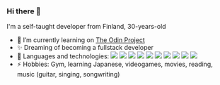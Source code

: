 ### Hi there 👋
I'm a self-taught developer from Finland, 30-years-old


- 🌱 I’m currently learning on <a href="https://www.theodinproject.com">The Odin Project</a>
- :sparkles: Dreaming of becoming a fullstack developer
- 💬 Languages and technologies: <img src="https://camo.githubusercontent.com/26a2d44d15ce047495fe82e6f07d5546a18d229326c87837ace066d930ee7385/68747470733a2f2f696d672e736869656c64732e696f2f62616467652f2d48544d4c2d3333333333333f7374796c653d666c6174266c6f676f3d48544d4c35"> <img src="https://camo.githubusercontent.com/c38a05ab57aea563f73ae6b4aad7f556faa734d4077a7b52a2081b41ce27da40/68747470733a2f2f696d672e736869656c64732e696f2f62616467652f2d4353532d3333333333333f7374796c653d666c6174266c6f676f3d43535333266c6f676f436f6c6f723d313537324236"> <img src="https://camo.githubusercontent.com/618665e976f9948c69761c2487d1b990767ca55ca9a96016bb1d9d88ca1273c5/68747470733a2f2f696d672e736869656c64732e696f2f62616467652f2d426f6f7473747261702d3333333333333f7374796c653d666c6174266c6f676f3d626f6f747374726170266c6f676f436f6c6f723d33333333"> <img src="https://camo.githubusercontent.com/848defb760c0adff4362c04283f254f633ea8eff177c1640b209429d0e3d7627/68747470733a2f2f696d672e736869656c64732e696f2f62616467652f2d4a6176615363726970742d3333333333333f7374796c653d666c6174266c6f676f3d6a617661736372697074"> <img src="https://camo.githubusercontent.com/b8f9baf34dfa59e5cf63be744777f8f01596535a4bcc1502df3cf39a71d41c23/68747470733a2f2f696d672e736869656c64732e696f2f62616467652f2d52656163742d3333333333333f7374796c653d666c6174266c6f676f3d7265616374"> <img src="https://camo.githubusercontent.com/412883e17ca7beb935577b82fb597e2099f9459f42dbe33f6bc815dae72c0ea9/68747470733a2f2f696d672e736869656c64732e696f2f62616467652f2d46697265626173652d3333333333333f7374796c653d666c6174266c6f676f3d4669726562617365"> <img src="https://camo.githubusercontent.com/bc1a7cba0d9cdf765c908ca6b611610255ce7484f450c709081e407acc1503cf/68747470733a2f2f696d672e736869656c64732e696f2f62616467652f2d5765627061636b2d3333333333333f7374796c653d666c6174266c6f676f3d7765627061636b"> <img src="https://camo.githubusercontent.com/790f34dd9e2b9adc2ce2564fc0c37c4795ec9adf9318091c5537dbaad4972026/68747470733a2f2f696d672e736869656c64732e696f2f62616467652f2d4a6573742d3333333333333f7374796c653d666c6174266c6f676f3d4a657374"> <img src="https://camo.githubusercontent.com/3ea1c940cc08da19f16d17ca0c4704397dac1f12a1bb73f1174ae504c3e80a85/68747470733a2f2f696d672e736869656c64732e696f2f62616467652f2d4769742d3333333333333f7374796c653d666c6174266c6f676f3d676974"> <img src="https://camo.githubusercontent.com/544426317a6c6226b7f6b3367232378ea367aa5001a41da4f302a77f9959909f/68747470733a2f2f696d672e736869656c64732e696f2f62616467652f2d4769744875622d3333333333333f7374796c653d666c6174266c6f676f3d676974687562">
- ⚡ Hobbies: Gym, learning Japanese, videogames, movies, reading, music (guitar, singing, songwriting)
